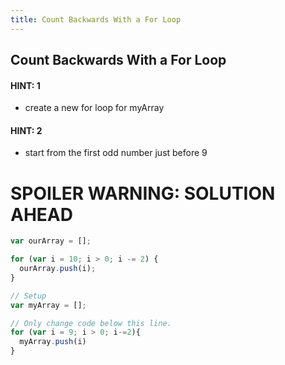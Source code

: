 ```yaml
---
title: Count Backwards With a For Loop
---
```

## Count Backwards With a For Loop

#### HINT: 1
* create a new for loop for myArray

#### HINT: 2
* start from the first odd number just before 9

# SPOILER WARNING: SOLUTION AHEAD

```javascript
var ourArray = [];

for (var i = 10; i > 0; i -= 2) {
  ourArray.push(i);
}

// Setup
var myArray = [];

// Only change code below this line.
for (var i = 9; i > 0; i-=2){
  myArray.push(i)
}
```
<!-- The article goes here, in GitHub-flavored Markdown. Feel free to add YouTube videos, images, and CodePen/JSBin embeds  -->
